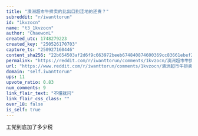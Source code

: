 ```yaml
---
title: "澳洲超市牛排卖的比出口到洼地的还贵？"
subreddit: "r/iwanttorun"
id: "1kvzocn"
name: "t3_1kvzocn"
author: "ChaewonL"
created_utc: 1748279223
created_key: "250526170703"
capture_ts: "250927160446"
content_sha256: "22b654503af2d6f9c663972beeb674840874600369cc83661ebef2c8a2c7bfa5"
permalink: "https://reddit.com/r/iwanttorun/comments/1kvzocn/澳洲超市牛排卖的比出口到洼地的还贵/"
url: "https://www.reddit.com/r/iwanttorun/comments/1kvzocn/澳洲超市牛排卖的比出口到洼地的还贵/"
domain: "self.iwanttorun"
ups: 11
upvote_ratio: 0.83
num_comments: 9
link_flair_text: "不懂就问"
link_flair_css_class: ""
over_18: false
is_self: true
---
```


工党到底加了多少税
